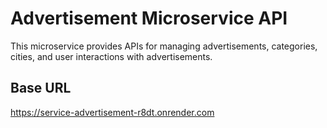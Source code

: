 # Advertisement Microservice API

This microservice provides APIs for managing advertisements, categories, cities, and user interactions with advertisements.

## Base URL

https://service-advertisement-r8dt.onrender.com
